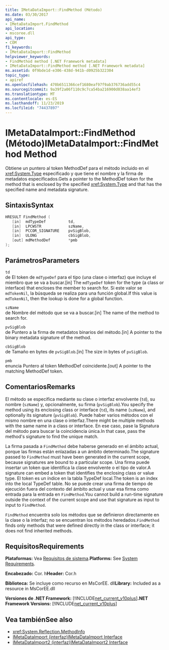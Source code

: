```yaml
---
title: IMetaDataImport::FindMethod (Método)
ms.date: 03/30/2017
api_name:
- IMetaDataImport.FindMethod
api_location:
- mscoree.dll
api_type:
- COM
f1_keywords:
- IMetaDataImport::FindMethod
helpviewer_keywords:
- FindMethod method [.NET Framework metadata]
- IMetaDataImport::FindMethod method [.NET Framework metadata]
ms.assetid: 0f9bde1d-e306-438d-941b-d0925b322304
topic_type:
- apiref
ms.openlocfilehash: 470b6511366cef1680eaf97f9ab376736add55c4
ms.sourcegitcommit: 9a39f2a06f110c9c7ca54ba216900d038aa14ef3
ms.translationtype: MT
ms.contentlocale: es-ES
ms.lasthandoff: 11/23/2019
ms.locfileid: "74437897"
---
```

# <a name="imetadataimportfindmethod-method"></a><span data-ttu-id="062d8-102">IMetaDataImport::FindMethod (Método)</span><span class="sxs-lookup"><span data-stu-id="062d8-102">IMetaDataImport::FindMethod Method</span></span>
<span data-ttu-id="062d8-103">Obtiene un puntero al token MethodDef para el método incluido en el <xref:System.Type> especificado y que tiene el nombre y la firma de metadatos especificados.</span><span class="sxs-lookup"><span data-stu-id="062d8-103">Gets a pointer to the MethodDef token for the method that is enclosed by the specified <xref:System.Type> and that has the specified name and metadata signature.</span></span>  
  
## <a name="syntax"></a><span data-ttu-id="062d8-104">Sintaxis</span><span class="sxs-lookup"><span data-stu-id="062d8-104">Syntax</span></span>  
  
```cpp  
HRESULT FindMethod (  
   [in]  mdTypeDef          td,  
   [in]  LPCWSTR            szName,   
   [in]  PCCOR_SIGNATURE    pvSigBlob,   
   [in]  ULONG              cbSigBlob,   
   [out] mdMethodDef        *pmb  
);  
```  
  
## <a name="parameters"></a><span data-ttu-id="062d8-105">Parámetros</span><span class="sxs-lookup"><span data-stu-id="062d8-105">Parameters</span></span>  
 `td`  
 <span data-ttu-id="062d8-106">de El token de `mdTypeDef` para el tipo (una clase o interfaz) que incluye el miembro que se va a buscar.</span><span class="sxs-lookup"><span data-stu-id="062d8-106">[in] The `mdTypeDef` token for the type (a class or interface) that encloses the member to search for.</span></span> <span data-ttu-id="062d8-107">Si este valor se `mdTokenNil`, la búsqueda se realiza para una función global.</span><span class="sxs-lookup"><span data-stu-id="062d8-107">If this value is `mdTokenNil`, then the lookup is done for a global function.</span></span>  
  
 `szName`  
 <span data-ttu-id="062d8-108">de Nombre del método que se va a buscar.</span><span class="sxs-lookup"><span data-stu-id="062d8-108">[in] The name of the method to search for.</span></span>  
  
 `pvSigBlob`  
 <span data-ttu-id="062d8-109">de Puntero a la firma de metadatos binarios del método.</span><span class="sxs-lookup"><span data-stu-id="062d8-109">[in] A pointer to the binary metadata signature of the method.</span></span>  
  
 `cbSigBlob`  
 <span data-ttu-id="062d8-110">de Tamaño en bytes de `pvSigBlob`.</span><span class="sxs-lookup"><span data-stu-id="062d8-110">[in] The size in bytes of `pvSigBlob`.</span></span>  
  
 `pmb`  
 <span data-ttu-id="062d8-111">enuncia Puntero al token MethodDef coincidente.</span><span class="sxs-lookup"><span data-stu-id="062d8-111">[out] A pointer to the matching MethodDef token.</span></span>  
  
## <a name="remarks"></a><span data-ttu-id="062d8-112">Comentarios</span><span class="sxs-lookup"><span data-stu-id="062d8-112">Remarks</span></span>  
 <span data-ttu-id="062d8-113">El método se especifica mediante su clase o interfaz envolvente (`td`), su nombre (`szName`) y, opcionalmente, su firma (`pvSigBlob`).</span><span class="sxs-lookup"><span data-stu-id="062d8-113">You specify the method using its enclosing class or interface (`td`), its name (`szName`), and optionally its signature (`pvSigBlob`).</span></span> <span data-ttu-id="062d8-114">Puede haber varios métodos con el mismo nombre en una clase o interfaz.</span><span class="sxs-lookup"><span data-stu-id="062d8-114">There might be multiple methods with the same name in a class or interface.</span></span> <span data-ttu-id="062d8-115">En ese caso, pase la Signatura del método para buscar la coincidencia única.</span><span class="sxs-lookup"><span data-stu-id="062d8-115">In that case, pass the method's signature to find the unique match.</span></span>  
  
 <span data-ttu-id="062d8-116">La firma pasada a `FindMethod` debe haberse generado en el ámbito actual, porque las firmas están enlazadas a un ámbito determinado.</span><span class="sxs-lookup"><span data-stu-id="062d8-116">The signature passed to `FindMethod` must have been generated in the current scope, because signatures are bound to a particular scope.</span></span> <span data-ttu-id="062d8-117">Una firma puede insertar un token que identifica la clase envolvente o el tipo de valor.</span><span class="sxs-lookup"><span data-stu-id="062d8-117">A signature can embed a token that identifies the enclosing class or value type.</span></span> <span data-ttu-id="062d8-118">El token es un índice en la tabla TypeDef local.</span><span class="sxs-lookup"><span data-stu-id="062d8-118">The token is an index into the local TypeDef table.</span></span> <span data-ttu-id="062d8-119">No se puede crear una firma de tiempo de ejecución fuera del contexto del ámbito actual y usar esa firma como entrada para la entrada en `FindMethod`.</span><span class="sxs-lookup"><span data-stu-id="062d8-119">You cannot build a run-time signature outside the context of the current scope and use that signature as input to input to `FindMethod`.</span></span>  
  
 <span data-ttu-id="062d8-120">`FindMethod` encuentra solo los métodos que se definieron directamente en la clase o la interfaz; no se encuentran los métodos heredados.</span><span class="sxs-lookup"><span data-stu-id="062d8-120">`FindMethod` finds only methods that were defined directly in the class or interface; it does not find inherited methods.</span></span>  
  
## <a name="requirements"></a><span data-ttu-id="062d8-121">Requisitos</span><span class="sxs-lookup"><span data-stu-id="062d8-121">Requirements</span></span>  
 <span data-ttu-id="062d8-122">**Plataformas:** Vea [Requisitos de sistema](../../../../docs/framework/get-started/system-requirements.md).</span><span class="sxs-lookup"><span data-stu-id="062d8-122">**Platforms:** See [System Requirements](../../../../docs/framework/get-started/system-requirements.md).</span></span>  
  
 <span data-ttu-id="062d8-123">**Encabezado:** Cor. h</span><span class="sxs-lookup"><span data-stu-id="062d8-123">**Header:** Cor.h</span></span>  
  
 <span data-ttu-id="062d8-124">**Biblioteca:** Se incluye como recurso en MsCorEE. dll</span><span class="sxs-lookup"><span data-stu-id="062d8-124">**Library:** Included as a resource in MsCorEE.dll</span></span>  
  
 <span data-ttu-id="062d8-125">**Versiones de .NET Framework:** [!INCLUDE[net_current_v10plus](../../../../includes/net-current-v10plus-md.md)]</span><span class="sxs-lookup"><span data-stu-id="062d8-125">**.NET Framework Versions:** [!INCLUDE[net_current_v10plus](../../../../includes/net-current-v10plus-md.md)]</span></span>  
  
## <a name="see-also"></a><span data-ttu-id="062d8-126">Vea también</span><span class="sxs-lookup"><span data-stu-id="062d8-126">See also</span></span>

- <xref:System.Reflection.MethodInfo>
- [<span data-ttu-id="062d8-127">IMetaDataImport (interfaz)</span><span class="sxs-lookup"><span data-stu-id="062d8-127">IMetaDataImport Interface</span></span>](../../../../docs/framework/unmanaged-api/metadata/imetadataimport-interface.md)
- [<span data-ttu-id="062d8-128">IMetaDataImport2 (interfaz)</span><span class="sxs-lookup"><span data-stu-id="062d8-128">IMetaDataImport2 Interface</span></span>](../../../../docs/framework/unmanaged-api/metadata/imetadataimport2-interface.md)
